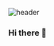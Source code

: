 <!-- 헤더 -->
![header](https://capsule-render.vercel.app/api?type=shark&color=auto&height=300&section=header&text=Hello&desc=I'm%20GiCheon&fontSize=90)

### Hi there 👋

<!--
**kang-gicheon/kang-gicheon** is a ✨ _special_ ✨ repository because its `README.md` (this file) appears on your GitHub profile.

Here are some ideas to get you started:

- 🔭 I’m currently working on ...
- 🌱 I’m currently learning ...
- 👯 I’m looking to collaborate on ...
- 🤔 I’m looking for help with ...
- 💬 Ask me about ...
- 📫 How to reach me: ...
- 😄 Pronouns: ...
- ⚡ Fun fact: ...
-->
